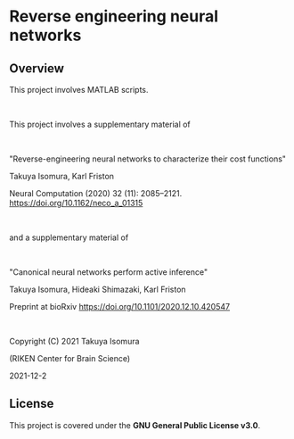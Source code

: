 # Reverse engineering neural networks

## Overview

This project involves MATLAB scripts.

<br>

This project involves a supplementary material of

<br>

"Reverse-engineering neural networks to characterize their cost functions"

Takuya Isomura, Karl Friston

Neural Computation (2020) 32 (11): 2085–2121. https://doi.org/10.1162/neco_a_01315

<br>

and a supplementary material of

<br>

"Canonical neural networks perform active inference"

Takuya Isomura, Hideaki Shimazaki, Karl Friston

Preprint at bioRxiv https://doi.org/10.1101/2020.12.10.420547

<br>

Copyright (C) 2021 Takuya Isomura

(RIKEN Center for Brain Science)


2021-12-2


## License
This project is covered under the **GNU General Public License v3.0**.
